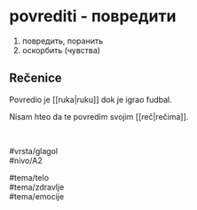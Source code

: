 # povrediti - повредити

1. повредить, поранить  
2. оскорбить (чувства)  

## Rečenice

Povredio je [[ruka|ruku]] dok je igrao fudbal.  

Nisam hteo da te povredim svojim [[reč|rečima]].  

<br>

#vrsta/glagol  
#nivo/A2  

#tema/telo  
#tema/zdravlje  
#tema/emocije  
